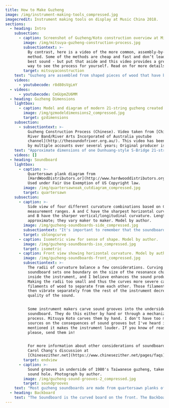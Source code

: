 ```yaml
---
title: How to Make Guzheng
image: /img/instrument-making-tools_compressed.jpg
imagecredit: Instrument making tools on display at Music China 2018.
sections:
  - heading: Intro
    subsection:
      - caption: Screenshot of Guzheng/Koto construction overview at MitsuyaKoto.com.
        image: /img/mitsuya-guzheng-construction-process.jpg
        subsectiontext: >-
          By contrast, here is a video of the more common, assembly-by-parts
          method. Some of the methods are cheap and fast and don’t lead to the
          best sound - but put that aside and this video provides a great visual
          way to see the process for yourself. Read on for more details.
        target: mitsuyaconstruction
    text: "Guzheng are assembled from shaped pieces of wood that have been cut, dried, and heat-treated to enhance their visual and acoustic beauty. Typically the soundboard and backboard are shaped from various woods, the frame of the instrument is built in steps, and then the overall instrument is assembled. This enables the guzheng makers to balance sound quality, looks, and overall expense at different levels for different musicians.\r\n\n\r\n\nSome instrument makers like Mitsuya Koto hollow out a log to create the guzheng, frame and all. That is a work-intensive process so they produce only high-end instruments from traditionally-aged wood. They have an excellent photo overview and video showing some of the steps:"
    videos:
      - youtubecode: r8d80sVgLmY
  - videos:
      - youtubecode: CmGUpmZU6MM
  - heading: Guzheng Dimensions
    lightbox:
      - caption: Model and diagram of modern 21-string guzheng created by author.
        image: /img/gzmodeldimensions2_compressed.jpg
        target: gzdimensions
    subsection:
      - subsectiontext: >-
          Guzheng Construction Process (Chinese). Video taken from [Chinese
          River Band/River Arts Incorporated of Australia youtube
          channel](http://thesoundofriver.org.au/). This video has been posted
          by multiple accounts over several years; Original producer is unclear.
    text: "Approximate dimensions of one Dunhuang-style S-Bridge 21-string guzheng are:\r\n\n\r\n\nLength 164.5cm (64 3/4 in.)\r\n\n\r\n\nWidth 32.4 cm (12 3/4 in.)\r\n\n\r\n\nHeight 24.1 cm (9.5 in. including bridges)\r\n\n\r\n\nInstruments vary by model and maker. Instrument makers change the dimensions to balance the overall size of the instrument, the tensions this will require for the strings, the volume of the resonance chamber, and the thickness of the soundboard itself."
    videos: []
  - heading: Soundboard
    lightbox:
      - caption: >-
          Quartersawn plank diagram from
          [HardWoodDistributors.or](http://www.hardwooddistributors.org/blog/postings/what-is-quarter-sawn-wood/)g
          Used under Fair Use Exemption of US Copyright law.
        image: /img/quartersawnoak_cutdiagram_compressed.jpg
        target: quartersawn
    subsection:
      - caption: >-
          Side view of four different curvature combinations based on Cheng's
          measurement ranges. A and C have the sharpest horizontal curvature; A
          and B have the sharper vertical/longitudinal curvature. Lengths are
          approximate; they vary maker to maker. Model by author.
        image: /img/guzheng-soundboards-side_compressed.jpg
        subsectiontext: "It's important to remember that the soundboard is the center of the instrument. The head, tail, and frame add additional width, height, and length.\r\n\n\r\n\nThe dimensions of each soundboard depend on a  number of things. Thickness varies based on the density of the wood used. Denser woods can be cut thinner than 9mm. Less dense woods are cut thicker. And as if all that wasn't enough, the soundboard in the top quality instruments is tapered, leaving it thicker underneath the bass strings and thinner underneath the treble strings. Carol Chang mentions a change in thickness of about +/- 1mm from the average - so a soundboard with a thickness of 9mm in the midrange might have a thickness of 8mm under the treble and 10mm under the bass."
        target: sblongcurve
      - caption: Isometric view for sense of shape. Model by author.
        image: /img/guzheng-soundboards-iso_compressed.jpg
        target: isometric
      - caption: Front view showing horizontal curvature. Model by author.
        image: /img/guzheng-soundboards-front_compressed.jpg
        subsectiontext: >-
          The radii of curvature balance a few considerations. Curving the
          soundboard sets one boundary on the size of the resonance chamber
          inside the instrument, and I believe enhances the sound produced.
          Making the radii too small and thus the curves more severe can cause
          filaments of wood to separate from each other. Those filaments will
          then vibrate separately from the rest of the instrument decreasing the
          quality of the sound. 


          Some instrument makers carve sound grooves into the underside of the
          soundboard. They do this either by hand or through a mechanized
          process. Mitsuya Koto carves them by hand. I don't have too many
          sources on the consequences of sound grooves but I've heard it
          mentioned it makes the instrument louder. If you know of reasons,
          please, send them in!


          For more information about other considerations of soundboards see
          Carol Chang's discussion at
          [Chinesezither.net](https://www.chinesezither.net/pages/faqs).
        target: endview
      - caption: >-
          Sound grooves in underside of 1980's Taiwanese guzheng, taken through
          sound hole. Photograph by author.
        image: /img/guzheng-sound-grooves-2_compressed.jpg
        target: soundgrooves
    text: "Most guzheng soundboards are made from quartersawn planks of Paulownia. Read more about Paulownia and other options on the [Woods ](/guzheng-woods)page. To quartersaw a log is to cut the log into planks as in this diagram. The log is marked or cut into quarters, then the quarters are cut at 45 degree angles to the center. This maximize the amount of plank with grain patterns that are as close to straight as possible. Straight grains mean the wood is stronger and generally has more desirable characteristics.\r\n\n\r\n\nAs the planks get smaller the angle between the centerline of the board and the curve of the grain or growth ring gets farther away from perpendicular, which is farther away from that nice, straight grain. Those smaller planks can be spliced together to form a full board, but the sound they produce will be a little different. There are other ways to cut planks so that each is a large size and has nearly straight grains such as rift cutting, but that wastes a lot of wood. You can see a diagram at [Hardwood Distributors.org](http://www.hardwooddistributors.org/blog/postings/what-is-rift-sawn-lumber/).\r\n\n\r\n\nThe wood is then dried, a process also called seasoning in English. There are a few ways to do it, it's fascinating stuff! Head over to the [Wood Drying](/notes-on-wood-drying) page to learn more about those details. In brief: wood shrinks as it dries and will crack if it shrinks after it's part of an instrument. To prevent that cracking wood is dried and shrunk first and then turned into an instrument. There are different ways to do it but the end goal is the same: to get wood that is a stable size, sounds good, and will continue to sound good for years to come.\r\n\n\r\n\nOnce you have one such plank you have to shape it. Each plank is curved in two directions: Horizontally, along the width of the plank, and vertically, along the length of the plank. Cheng 1991 says curved soundboards used to be carved out of large blocks of wood. This provided exceptional sound but wasted wood. Nowadays boards are cut to a desired thickness, soaked, and then pressed into the desired curvature. A heat treatment step locks that curve into place. Cheng quotes the following numbers: Final board thicknesses are around 9mm. The horizontal radius of curvature ranges from 36cm to 45cm. The vertical or longitudinal radius of curvature ranges from 450cm to 860cm.\r\n\n\r\n\nThose radii of curvature may seem crazy, but plugging them in you get a reasonable board:"
  - heading: Backboard
    text: "The Soundboard is the curved board on the front. The Backboard is the board in the back. Older zhengs and zithers had flat backboards. During the instrument reforms of the 1950s the instrument makers found it necessary to curve backboards convex up, approximating the curve of the soundboard. They do this to limit the size of the resonance cavity. That big open space in the center of the guzheng helps amplify the sound of the plucked strings while adjusting the overall quality and characteristics of the sounds the instrument produces. As one reference relates: \"The approximate resonant pitch of the air chamber is important to the sound, determining as it does which frequency ranges will be enriched. That resonance is jointly determined... by the volume of the chamber and the size of the \\[sound holes].\" (\"[Musical Instrument Design: Practical Information for Instrument Making](https://books.google.com/books?id=zQECBAAAQBAJ&q=The+approximate+resonant+pitch#v=snippet&q=%22The%20approximate%20resonant%20pitch%22&f=false)\" by Bart Hopkin, 1996).\r\n\n\r\n\nAside from being curved, the backboard is the place where the sound holes are carved. These are needed for the amplified sound of the strings to escape and reach the audience. The shape or total surface area of the sound holes affect the pitch range the chamber resonates with and how it does so. I don't have many sources on instruments with resonance chambers or sound holes as large as the guzheng. Placement, shape, size, and total surface area of the combined holes could have different effects. Then again, perhaps after a certain point size doesn't matter. All I can say is that zhengs have had different sizes, shapes, and placements of sound holes throughout history and continue to do so today."
---
```


